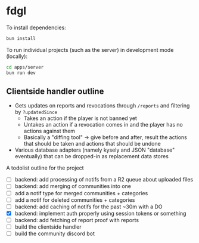 # fdgl

To install dependencies:

```bash
bun install
```

To run individual projects (such as the server) in development mode (locally):

```bash
cd apps/server
bun run dev
```

## Clientside handler outline

- Gets updates on reports and revocations through `/reports` and filtering by `?updatedSince`
  - Takes an action if the player is not banned yet
  - Untakes an action if a revocation comes in and the player has no actions against them
  - Basically a "diffing tool" -> give before and after, result the actions that should be
  	taken and actions that should be undone
- Various database adapters (namely kysely and JSON "database" eventually)
	that can be dropped-in as replacement data stores

A todolist outline for the project

- [ ] backend: add processing of notifs from a R2 queue about uploaded files
- [ ] backend: add merging of communities into one
- [ ] add a notif type for merged communities + categories
- [ ] add a notif for deleted communities + categories
- [ ] backend: add caching of notifs for the past ~30m with a DO
- [X] backend: implement auth properly using session tokens or something
- [ ] backend: add fetching of report proof with reports
- [ ] build the clientside handler
- [ ] build the community discord bot